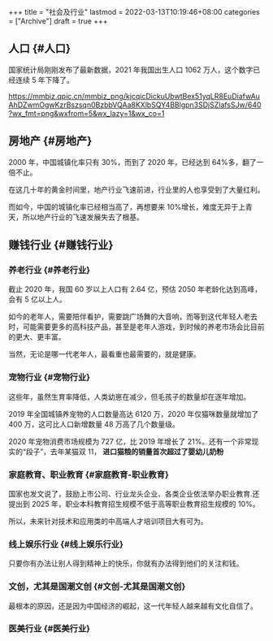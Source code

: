 +++
title = "社会及行业"
lastmod = 2022-03-13T10:19:46+08:00
categories = ["Archive"]
draft = true
+++

## 人口 {#人口}

国家统计局刚刚发布了最新数据，2021 年我国出生人口 1062 万人，这个数字已经连续 5 年下降了。

<https://mmbiz.qpic.cn/mmbiz_png/kjcqicDickuUbwtBex51yqLR8EuDiafwAuAhDZwmOgwKzrBszsqn0BzbbVQAa8KXlbSQY4BBlgpn3SDjSZlafsSJw/640?wx_fmt=png&wxfrom=5&wx_lazy=1&wx_co=1>


## 房地产 {#房地产}

2000 年，中国城镇化率只有 30%，而到了 2020 年，已经达到 64%多，翻了一倍不止。

在这几十年的黄金时间里，地产行业飞速前进，行业里的人也享受到了大量红利。

而如今，中国的城镇化率已经相当高了，再想要来 10%增长，难度无异于上青天，所以地产行业的飞速发展失去了根基。


## 赚钱行业 {#赚钱行业}


### 养老行业 {#养老行业}

截止 2020 年，我国 60 岁以上人口有 2.64 亿，预估 2050 年老龄化达到高峰，会有 5 亿以上人。

如今的老年人，需要陪伴看护，需要跳广场舞的大音响，而等到这代年轻人老去时，可能需要更多的高科技产品，甚至是老年人游戏，到时候的养老市场会比目前的更大、更丰富。

当然，无论是哪一代老年人，最看重也最需要的，就是健康。


### 宠物行业 {#宠物行业}

这些年，虽然生育率降低，人类幼崽在减少，但毛孩子的数量却在逐年增加。

2019 年全国城镇养宠物的人口数量高达 6120 万，2020 年仅猫咪数量就增加了 400 万，这可比人口新增数量 48 万高了几个数量级。

2020 年宠物消费市场规模为 727 亿，比 2019 年增长了 21%。还有一个非常现实的“段子”，去年某猫双 11， **进口猫粮的销量首次超过了婴幼儿奶粉**


### 家庭教育、职业教育 {#家庭教育-职业教育}

国家也发文说了，鼓励上市公司、行业龙头企业、各类企业依法举办职业教育.还提出到 2025 年，职业本科教育招生规模不低于高等职业教育招生规模的 10%。

所以，未来针对技术和应用类的中高端人才培训项目大有可为。


### 线上娱乐行业 {#线上娱乐行业}

只要你有办法让别人得到精神上的快乐，你就有办法得到他们的关注和钱。


### 文创，尤其是国潮文创 {#文创-尤其是国潮文创}

最根本的原因，还是因为中国经济的崛起，这一代年轻人越来越有文化自信了。


### 医美行业 {#医美行业}
